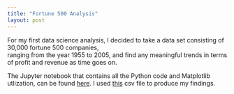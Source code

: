 ```yaml
---
title: "Fortune 500 Analysis"
layout: post
---
```


For my first data science analysis, I decided to take a data set consisting of 30,000 fortune 500 companies,  
ranging from the year 1955 to 2005, and find any meaningful trends in terms of profit and revenue as time goes on. 

The Jupyter notebook that contains all the Python code and Matplotlib utlization, can be found [here]("fortune500_analysis.ipynb"). I used [this]("fortune500_1955_2013.csv") csv file to produce my findings.






